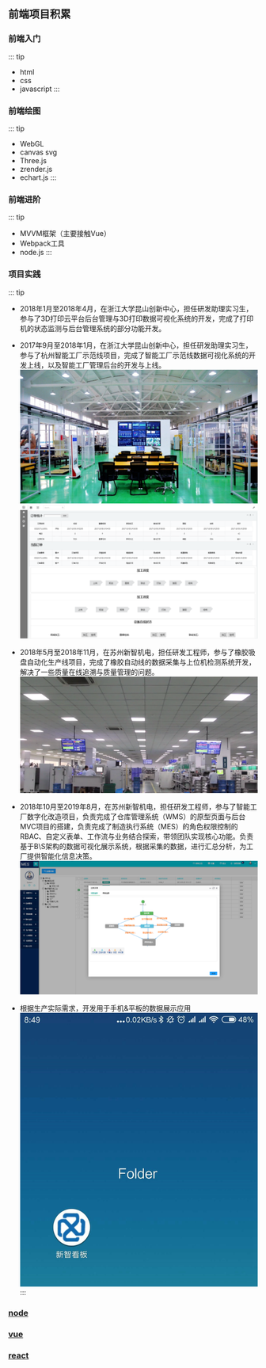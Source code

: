 ## 前端项目积累

### 前端入门
::: tip 
- html
- css
- javascript
:::

### 前端绘图
::: tip 
- WebGL
- canvas svg 
- Three.js
- zrender.js
- echart.js
:::

### 前端进阶
::: tip 
- MVVM框架（主要接触Vue）
- Webpack工具
- node.js
:::

### 项目实践
::: tip 
- 2018年1月至2018年4月，在浙江大学昆山创新中心，担任研发助理实习生，参与了3D打印云平台后台管理与3D打印数据可视化系统的开发，完成了打印机的状态监测与后台管理系统的部分功能开发。

- 2017年9月至2018年1月，在浙江大学昆山创新中心，担任研发助理实习生，参与了杭州智能工厂示范线项目，完成了智能工厂示范线数据可视化系统的开发上线，以及智能工厂管理后台的开发与上线。
![](/images/hzsmartfactory.jpg)
![](/images/hzcms.png)

- 2018年5月至2018年11月，在苏州新智机电，担任研发工程师，参与了橡胶吸盘自动化生产线项目，完成了橡胶自动线的数据采集与上位机检测系统开发，解决了一些质量在线追溯与质量管理的问题。
![](/images/szxzkb.png)

- 2018年10月至2019年8月，在苏州新智机电，担任研发工程师，参与了智能工厂数字化改造项目，负责完成了仓库管理系统（WMS）的原型页面与后台MVC项目的搭建，负责完成了制造执行系统（MES）的角色权限控制的RBAC、自定义表单、工作流与业务结合探索，带领团队实现核心功能。负责基于B\S架构的数据可视化展示系统，根据采集的数据，进行汇总分析，为工厂提供智能化信息决策。
![](/images/mesxz.png)
- 根据生产实际需求，开发用于手机&平板的数据展示应用
 ![](/images/droidapp.jpg)
 ::: 

 ### [node](/node/)

 ### [vue](/vue/)

 ### [react](/react/)